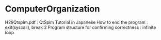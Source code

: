 # ComputerOrganization
H29Qtspim.pdf : QtSpim Tutorial in Japanese
  How to end the program : exit(syscall), break 2
  Program structure for confirming correctness : infinite loop
